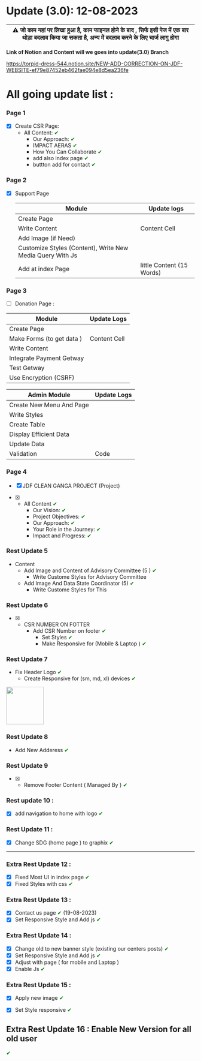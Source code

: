 # Update (3.0): 12-08-2023
 | :warning: जो काम यहां पर लिखा हुआ है, काम फाइनल होने के बाद , सिर्फ इसी पेज में एक बार थोड़ा बदलाव किया जा सकता है, अन्य में बदलाव करने के लिए चार्ज लागु होगा |
| --- |


**Link of Notion and Content will we goes into update(3.0) Branch**

https://torpid-dress-544.notion.site/NEW-ADD-CORRECTION-ON-JDF-WEBSITE-ef79e87452eb462fae094e8d5ea236fe

# All going update list :
 ### Page 1
 - [x] Create CSR Page:
   * All Content: <span style="color:green;">&#10004;</span>
       * Our Approach: <span style="color:green;">&#10004;</span>
       * IMPACT AERAS <span style="color:green;">&#10004;</span>
       * How You Can Collaborate <span style="color:green;">&#10004;</span>
       * add also index page <span style="color:green;">&#10004;</span>
       * buttton add for contact <span style="color:green;">&#10004;</span>
       

### Page 2
 - [x] Support Page
       
    Module   | Update logs
   ------------- | -------------
   Create Page   | 
   Write Content | Content Cell
   Add Image (if Need) |
   Customize Styles (Content), Write New Media Query With Js |
   Add at index Page | little Content (15 Words) 
 


### Page 3  
 - [ ] Donation Page :

Module  | Update Logs
------------- | -------------
Create Page    | 
 Make Forms (to get data )  | Content Cell
 Write Content |  
 Integrate Payment Getway | 
 Test Getway | 
 Use Encryption (CSRF) |  
 
 Admin Module| Update Logs
 ------------ | ----------
 Create New Menu And Page | 
 Write Styles | 
 Create Table | 
 Display Efficient Data | 
 Update Data | 
 Validation | Code 
 

### Page 4
 - [x] JDF CLEAN GANGA PROJECT (Project) 

 - [x] * All Content <span style="color:green;">&#10004;</span>
     * Our Vision: <span style="color:green;">&#10004;</span>
     * Project Objectives: <span style="color:green;">&#10004;</span>
     * Our Approach: <span style="color:green;">&#10004;</span>
     * Your Role in the Journey: <span style="color:green;">&#10004;</span>
     * Impact and Progress: <span style="color:green;">&#10004;</span>
   
       
### Rest Update 5
   * Content
       * Add Image and Content of Advisory Committee (5 ) <span style="color:green;">&#10004;</span>
          * Write Custome Styles for Advisory Committee
        * Add Image And Data State Coordinator (5) <span style="color:green;">&#10004;</span>
           * Write Custome Styles for This

### Rest Update 6
- [x] * CSR NUMBER ON FOTTER
    * Add CSR Number on footer <span style="color:green;">&#10004;</span>
       * Set Styles <span style="color:green;">&#10004;</span>
       * Make Responsive for (Mobile & Laptop ) <span style="color:green;">&#10004;</span>

### Rest Update 7 
 * Fix Header Logo <span style="color:green;">&#10004;</span>
   * Create Responsive for (sm, md, xl) devices <span style="color:green;">&#10004;</span>
<img src="https://github.com/getsettalk/update/assets/49394996/c812b0d9-2efd-49f2-98aa-6cc04a94c604" width="100" />


 
### Rest Update 8 
 * Add New Adderess <span style="color:green;">&#10004;</span>

### Rest Update 9 
  - [x] * Remove Footer Content ( Managed By ) <span style="color:green;">&#10004;</span>

### Rest update 10 :
- [x] add navigation to home with logo <span style="color:green;">&#10004;</span>

### Rest Update 11 :
 - [x] Change SDG (home page ) to graphix   <span style="color:green;">&#10004;</span>

--------------------------------------------------------------------------------------
### Extra Rest Update 12 :
 - [x] Fixed Most UI in index page   <span style="color:green;">&#10004;</span>
 - [x] Fixed Styles with css  <span style="color:green;">&#10004;</span>
 
### Extra Rest Update 13 :
 - [x] Contact us page   <span style="color:green;">&#10004;</span> (19-08-2023)
 - [x] Set Responsive Style and Add js  <span style="color:green;">&#10004;</span>

### Extra Rest Update 14 :
- [x] Change old to new banner style (existing our centers posts)  <span style="color:green;">&#10004;</span>
 - [x] Set Responsive Style and Add js  <span style="color:green;">&#10004;</span>
- [x] Adjust with page ( for mobile and Laptop ) 
- [x] Enable Js  <span style="color:green;">&#10004;</span>

### Extra Rest Update 15 :
- [x] Apply new image  <span style="color:green;">&#10004;</span>
- [x] Set Style responsive   <span style="color:green;">&#10004;</span>


##  Extra Rest Update 16 : Enable New Version for all old user 
 <span style="color:green;">&#10004;</span>

